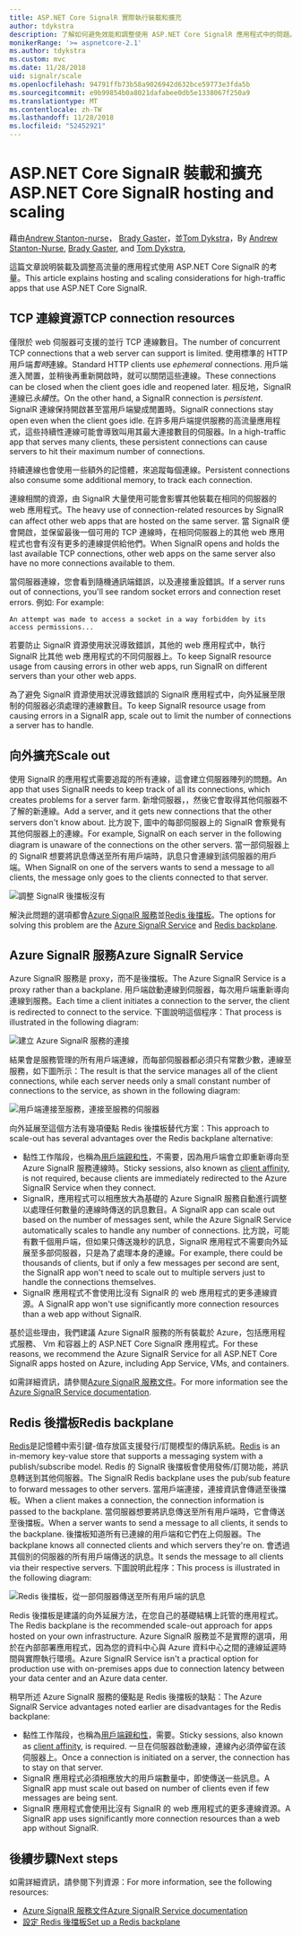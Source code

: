 ```yaml
---
title: ASP.NET Core SignalR 實際執行裝載和擴充
author: tdykstra
description: 了解如何避免效能和調整使用 ASP.NET Core SignalR 應用程式中的問題。
monikerRange: '>= aspnetcore-2.1'
ms.author: tdykstra
ms.custom: mvc
ms.date: 11/28/2018
uid: signalr/scale
ms.openlocfilehash: 94791ffb73b58a9026942d632bce59773e3fda5b
ms.sourcegitcommit: e9b99854b0a8021dafabee0db5e1338067f250a9
ms.translationtype: MT
ms.contentlocale: zh-TW
ms.lasthandoff: 11/28/2018
ms.locfileid: "52452921"
---
```

# <a name="aspnet-core-signalr-hosting-and-scaling"></a><span data-ttu-id="0461a-103">ASP.NET Core SignalR 裝載和擴充</span><span class="sxs-lookup"><span data-stu-id="0461a-103">ASP.NET Core SignalR hosting and scaling</span></span>

<span data-ttu-id="0461a-104">藉由[Andrew Stanton-nurse](https://twitter.com/anurse)， [Brady Gaster](https://twitter.com/bradygaster)，並[Tom Dykstra](https://github.com/tdykstra)，</span><span class="sxs-lookup"><span data-stu-id="0461a-104">By [Andrew Stanton-Nurse](https://twitter.com/anurse), [Brady Gaster](https://twitter.com/bradygaster), and [Tom Dykstra](https://github.com/tdykstra),</span></span>

<span data-ttu-id="0461a-105">這篇文章說明裝載及調整高流量的應用程式使用 ASP.NET Core SignalR 的考量。</span><span class="sxs-lookup"><span data-stu-id="0461a-105">This article explains hosting and scaling considerations for high-traffic apps that use ASP.NET Core SignalR.</span></span>

## <a name="tcp-connection-resources"></a><span data-ttu-id="0461a-106">TCP 連線資源</span><span class="sxs-lookup"><span data-stu-id="0461a-106">TCP connection resources</span></span>

<span data-ttu-id="0461a-107">僅限於 web 伺服器可支援的並行 TCP 連線數目。</span><span class="sxs-lookup"><span data-stu-id="0461a-107">The number of concurrent TCP connections that a web server can support is limited.</span></span> <span data-ttu-id="0461a-108">使用標準的 HTTP 用戶端*暫時*連線。</span><span class="sxs-lookup"><span data-stu-id="0461a-108">Standard HTTP clients use *ephemeral* connections.</span></span> <span data-ttu-id="0461a-109">用戶端進入閒置，並稍後再重新開啟時，就可以關閉這些連線。</span><span class="sxs-lookup"><span data-stu-id="0461a-109">These connections can be closed when the client goes idle and reopened later.</span></span> <span data-ttu-id="0461a-110">相反地，SignalR 連線已*永續性*。</span><span class="sxs-lookup"><span data-stu-id="0461a-110">On the other hand, a SignalR connection is *persistent*.</span></span> <span data-ttu-id="0461a-111">SignalR 連線保持開啟甚至當用戶端變成閒置時。</span><span class="sxs-lookup"><span data-stu-id="0461a-111">SignalR connections stay open even when the client goes idle.</span></span> <span data-ttu-id="0461a-112">在許多用戶端提供服務的高流量應用程式，這些持續性連線可能會導致叫用其最大連接數目的伺服器。</span><span class="sxs-lookup"><span data-stu-id="0461a-112">In a high-traffic app that serves many clients, these persistent connections can cause servers to hit their maximum number of connections.</span></span>

<span data-ttu-id="0461a-113">持續連線也會使用一些額外的記憶體，來追蹤每個連線。</span><span class="sxs-lookup"><span data-stu-id="0461a-113">Persistent connections also consume some additional memory, to track each connection.</span></span>

<span data-ttu-id="0461a-114">連線相關的資源，由 SignalR 大量使用可能會影響其他裝載在相同的伺服器的 web 應用程式。</span><span class="sxs-lookup"><span data-stu-id="0461a-114">The heavy use of connection-related resources by SignalR can affect other web apps that are hosted on the same server.</span></span> <span data-ttu-id="0461a-115">當 SignalR 便會開啟，並保留最後一個可用的 TCP 連線時，在相同伺服器上的其他 web 應用程式也會有沒有更多的連線提供給他們。</span><span class="sxs-lookup"><span data-stu-id="0461a-115">When SignalR opens and holds the last available TCP connections, other web apps on the same server also have no more connections available to them.</span></span>

<span data-ttu-id="0461a-116">當伺服器連線，您會看到隨機通訊端錯誤，以及連接重設錯誤。</span><span class="sxs-lookup"><span data-stu-id="0461a-116">If a server runs out of connections, you'll see random socket errors and connection reset errors.</span></span> <span data-ttu-id="0461a-117">例如: </span><span class="sxs-lookup"><span data-stu-id="0461a-117">For example:</span></span>

```
An attempt was made to access a socket in a way forbidden by its access permissions...
```

<span data-ttu-id="0461a-118">若要防止 SignalR 資源使用狀況導致錯誤，其他的 web 應用程式中，執行 SignalR 比其他 web 應用程式的不同伺服器上。</span><span class="sxs-lookup"><span data-stu-id="0461a-118">To keep SignalR resource usage from causing errors in other web apps, run SignalR on different servers than your other web apps.</span></span>

<span data-ttu-id="0461a-119">為了避免 SignalR 資源使用狀況導致錯誤的 SignalR 應用程式中，向外延展至限制的伺服器必須處理的連線數目。</span><span class="sxs-lookup"><span data-stu-id="0461a-119">To keep SignalR resource usage from causing errors in a SignalR app, scale out to limit the number of connections a server has to handle.</span></span>

## <a name="scale-out"></a><span data-ttu-id="0461a-120">向外擴充</span><span class="sxs-lookup"><span data-stu-id="0461a-120">Scale out</span></span>

<span data-ttu-id="0461a-121">使用 SignalR 的應用程式需要追蹤的所有連線，這會建立伺服器陣列的問題。</span><span class="sxs-lookup"><span data-stu-id="0461a-121">An app that uses SignalR needs to keep track of all its connections, which creates problems for a server farm.</span></span> <span data-ttu-id="0461a-122">新增伺服器，，然後它會取得其他伺服器不了解的新連線。</span><span class="sxs-lookup"><span data-stu-id="0461a-122">Add a server, and it gets new connections that the other servers don't know about.</span></span> <span data-ttu-id="0461a-123">比方說下, 圖中的每部伺服器上的 SignalR 會察覺有其他伺服器上的連線。</span><span class="sxs-lookup"><span data-stu-id="0461a-123">For example, SignalR on each server in the following diagram is unaware of the connections on the other servers.</span></span> <span data-ttu-id="0461a-124">當一部伺服器上的 SignalR 想要將訊息傳送至所有用戶端時，訊息只會連線到該伺服器的用戶端。</span><span class="sxs-lookup"><span data-stu-id="0461a-124">When SignalR on one of the servers wants to send a message to all clients, the message only goes to the clients connected to that server.</span></span>

![調整 SignalR 後擋板沒有](scale/_static/scale-no-backplane.png)

<span data-ttu-id="0461a-126">解決此問題的選項都會[Azure SignalR 服務](#azure-signalr-service)並[Redis 後擋板](#redis-backplane)。</span><span class="sxs-lookup"><span data-stu-id="0461a-126">The options for solving this problem are the [Azure SignalR Service](#azure-signalr-service) and [Redis backplane](#redis-backplane).</span></span>

## <a name="azure-signalr-service"></a><span data-ttu-id="0461a-127">Azure SignalR 服務</span><span class="sxs-lookup"><span data-stu-id="0461a-127">Azure SignalR Service</span></span>

<span data-ttu-id="0461a-128">Azure SignalR 服務是 proxy，而不是後擋板。</span><span class="sxs-lookup"><span data-stu-id="0461a-128">The Azure SignalR Service is a proxy rather than a backplane.</span></span> <span data-ttu-id="0461a-129">用戶端啟動連線到伺服器，每次用戶端重新導向連線到服務。</span><span class="sxs-lookup"><span data-stu-id="0461a-129">Each time a client initiates a connection to the server, the client is redirected to connect to the service.</span></span> <span data-ttu-id="0461a-130">下圖說明這個程序：</span><span class="sxs-lookup"><span data-stu-id="0461a-130">That process is illustrated in the following diagram:</span></span>

![建立 Azure SignalR 服務的連接](scale/_static/azure-signalr-service-one-connection.png)

<span data-ttu-id="0461a-132">結果會是服務管理的所有用戶端連線，而每部伺服器都必須只有常數少數，連線至服務，如下圖所示：</span><span class="sxs-lookup"><span data-stu-id="0461a-132">The result is that the service manages all of the client connections, while each server needs only a small constant number of connections to the service, as shown in the following diagram:</span></span>

![用戶端連接至服務，連接至服務的伺服器](scale/_static/azure-signalr-service-multiple-connections.png)

<span data-ttu-id="0461a-134">向外延展至這個方法有幾項優點 Redis 後擋板替代方案：</span><span class="sxs-lookup"><span data-stu-id="0461a-134">This approach to scale-out has several advantages over the Redis backplane alternative:</span></span>

* <span data-ttu-id="0461a-135">黏性工作階段，也稱為[用戶端親和性](/iis/extensions/configuring-application-request-routing-arr/http-load-balancing-using-application-request-routing#step-3---configure-client-affinity)，不需要，因為用戶端會立即重新導向至 Azure SignalR 服務連線時。</span><span class="sxs-lookup"><span data-stu-id="0461a-135">Sticky sessions, also known as [client affinity](/iis/extensions/configuring-application-request-routing-arr/http-load-balancing-using-application-request-routing#step-3---configure-client-affinity), is not required, because clients are immediately redirected to the Azure SignalR Service when they connect.</span></span>
* <span data-ttu-id="0461a-136">SignalR，應用程式可以相應放大為基礎的 Azure SignalR 服務自動進行調整以處理任何數量的連線時傳送的訊息數目。</span><span class="sxs-lookup"><span data-stu-id="0461a-136">A SignalR app can scale out based on the number of messages sent, while the Azure SignalR Service automatically scales to handle any number of connections.</span></span> <span data-ttu-id="0461a-137">比方說，可能有數千個用戶端，但如果只傳送幾秒的訊息，SignalR 應用程式不需要向外延展至多部伺服器，只是為了處理本身的連線。</span><span class="sxs-lookup"><span data-stu-id="0461a-137">For example, there could be thousands of clients, but if only a few messages per second are sent, the SignalR app won't need to scale out to multiple servers just to handle the connections themselves.</span></span>
* <span data-ttu-id="0461a-138">SignalR 應用程式不會使用比沒有 SignalR 的 web 應用程式的更多連線資源。</span><span class="sxs-lookup"><span data-stu-id="0461a-138">A SignalR app won't use significantly more connection resources than a web app without SignalR.</span></span>

<span data-ttu-id="0461a-139">基於這些理由，我們建議 Azure SignalR 服務的所有裝載於 Azure，包括應用程式服務、 Vm 和容器上的 ASP.NET Core SignalR 應用程式。</span><span class="sxs-lookup"><span data-stu-id="0461a-139">For these reasons, we recommend the Azure SignalR Service for all ASP.NET Core SignalR apps hosted on Azure, including App Service, VMs, and containers.</span></span>

<span data-ttu-id="0461a-140">如需詳細資訊，請參閱[Azure SignalR 服務文件](/azure/azure-signalr/signalr-overview)。</span><span class="sxs-lookup"><span data-stu-id="0461a-140">For more information see the [Azure SignalR Service documentation](/azure/azure-signalr/signalr-overview).</span></span>

## <a name="redis-backplane"></a><span data-ttu-id="0461a-141">Redis 後擋板</span><span class="sxs-lookup"><span data-stu-id="0461a-141">Redis backplane</span></span>

<span data-ttu-id="0461a-142">[Redis](https://redis.io/)是記憶體中索引鍵-值存放區支援發行/訂閱模型的傳訊系統。</span><span class="sxs-lookup"><span data-stu-id="0461a-142">[Redis](https://redis.io/) is an in-memory key-value store that supports a messaging system with a publish/subscribe model.</span></span> <span data-ttu-id="0461a-143">Redis 的 SignalR 後擋板會使用發佈/訂閱功能，將訊息轉送到其他伺服器。</span><span class="sxs-lookup"><span data-stu-id="0461a-143">The SignalR Redis backplane uses the pub/sub feature to forward messages to other servers.</span></span> <span data-ttu-id="0461a-144">當用戶端連接，連接資訊會傳遞至後擋板。</span><span class="sxs-lookup"><span data-stu-id="0461a-144">When a client makes a connection, the connection information is passed to the backplane.</span></span> <span data-ttu-id="0461a-145">當伺服器想要將訊息傳送至所有用戶端時，它會傳送至後擋板。</span><span class="sxs-lookup"><span data-stu-id="0461a-145">When a server wants to send a message to all clients, it sends to the backplane.</span></span> <span data-ttu-id="0461a-146">後擋板知道所有已連線的用戶端和它們在上伺服器。</span><span class="sxs-lookup"><span data-stu-id="0461a-146">The backplane knows all connected clients and which servers they're on.</span></span> <span data-ttu-id="0461a-147">會透過其個別的伺服器的所有用戶端傳送的訊息。</span><span class="sxs-lookup"><span data-stu-id="0461a-147">It sends the message to all clients via their respective servers.</span></span> <span data-ttu-id="0461a-148">下圖說明此程序：</span><span class="sxs-lookup"><span data-stu-id="0461a-148">This process is illustrated in the following diagram:</span></span>

![Redis 後擋板，從一部伺服器傳送至所有用戶端的訊息](scale/_static/redis-backplane.png)

<span data-ttu-id="0461a-150">Redis 後擋板是建議的向外延展方法，在您自己的基礎結構上託管的應用程式。</span><span class="sxs-lookup"><span data-stu-id="0461a-150">The Redis backplane is the recommended scale-out approach for apps hosted on your own infrastructure.</span></span> <span data-ttu-id="0461a-151">Azure SignalR 服務並不是實際的選項，用於在內部部署應用程式，因為您的資料中心與 Azure 資料中心之間的連線延遲時間與實際執行環境。</span><span class="sxs-lookup"><span data-stu-id="0461a-151">Azure SignalR Service isn't a practical option for production use with on-premises apps due to connection latency between your data center and an Azure data center.</span></span>

<span data-ttu-id="0461a-152">稍早所述 Azure SignalR 服務的優點是 Redis 後擋板的缺點：</span><span class="sxs-lookup"><span data-stu-id="0461a-152">The Azure SignalR Service advantages noted earlier are disadvantages for the Redis backplane:</span></span>

* <span data-ttu-id="0461a-153">黏性工作階段，也稱為[用戶端親和性](/iis/extensions/configuring-application-request-routing-arr/http-load-balancing-using-application-request-routing#step-3---configure-client-affinity)，需要。</span><span class="sxs-lookup"><span data-stu-id="0461a-153">Sticky sessions, also known as [client affinity](/iis/extensions/configuring-application-request-routing-arr/http-load-balancing-using-application-request-routing#step-3---configure-client-affinity), is required.</span></span> <span data-ttu-id="0461a-154">一旦在伺服器啟動連線，連線內必須停留在該伺服器上。</span><span class="sxs-lookup"><span data-stu-id="0461a-154">Once a connection is initiated on a server, the connection has to stay on that server.</span></span>
* <span data-ttu-id="0461a-155">SignalR 應用程式必須相應放大的用戶端數量中，即使傳送一些訊息。</span><span class="sxs-lookup"><span data-stu-id="0461a-155">A SignalR app must scale out based on number of clients even if few messages are being sent.</span></span>
* <span data-ttu-id="0461a-156">SignalR 應用程式會使用比沒有 SignalR 的 web 應用程式的更多連線資源。</span><span class="sxs-lookup"><span data-stu-id="0461a-156">A SignalR app uses significantly more connection resources than a web app without SignalR.</span></span>

## <a name="next-steps"></a><span data-ttu-id="0461a-157">後續步驟</span><span class="sxs-lookup"><span data-stu-id="0461a-157">Next steps</span></span>

<span data-ttu-id="0461a-158">如需詳細資訊，請參閱下列資源：</span><span class="sxs-lookup"><span data-stu-id="0461a-158">For more information, see the following resources:</span></span>

* [<span data-ttu-id="0461a-159">Azure SignalR 服務文件</span><span class="sxs-lookup"><span data-stu-id="0461a-159">Azure SignalR Service documentation</span></span>](/azure/azure-signalr/signalr-overview)
* [<span data-ttu-id="0461a-160">設定 Redis 後擋板</span><span class="sxs-lookup"><span data-stu-id="0461a-160">Set up a Redis backplane</span></span>](xref:signalr/redis-backplane)
